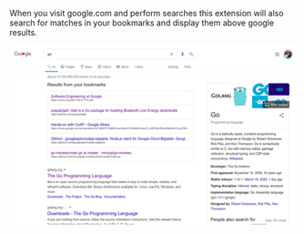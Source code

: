 When you visit google.com and perform searches this extension will also search for matches in your bookmarks and display them above google results.

![Example](promo/promo-1280x800.png)
